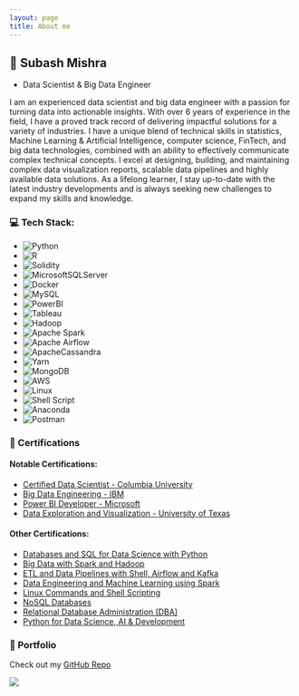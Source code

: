 ```yaml
---
layout: page
title: About me
---
```


## 💫 **Subash Mishra**
- Data Scientist & Big Data Engineer

I am an experienced data scientist and big data engineer with a passion for turning data into actionable insights. With over 6 years of experience in the field, I have a proved track record of delivering impactful solutions for a variety of industries. I have a unique blend of technical skills in statistics, Machine Learning & Artificial Intelligence, computer science, FinTech, and big data technologies, combined with an ability to effectively communicate complex technical concepts. I excel at designing, building, and maintaining complex data visualization reports, scalable data pipelines and highly available data solutions. As a lifelong learner, I stay up-to-date with the latest industry developments and is always seeking new challenges to expand my skills and knowledge.

### 💻 Tech Stack:

- ![Python](https://img.shields.io/badge/python-3670A0?style=for-the-badge&logo=python&logoColor=ffdd54) 
- ![R](https://img.shields.io/badge/r-%23276DC3.svg?style=for-the-badge&logo=r&logoColor=white) 
- ![Solidity](https://img.shields.io/badge/Solidity-%23363636.svg?style=for-the-badge&logo=solidity&logoColor=white)
- ![MicrosoftSQLServer](https://img.shields.io/badge/Microsoft%20SQL%20Sever-CC2927?style=for-the-badge&logo=microsoft%20sql%20server&logoColor=white) 
- ![Docker](https://img.shields.io/badge/docker-%230db7ed.svg?style=for-the-badge&logo=docker&logoColor=white) 
- ![MySQL](https://img.shields.io/badge/MySQL-005C84?style=for-the-badge&logo=mysql&logoColor=white) 
- ![PowerBI](https://img.shields.io/badge/PowerBI-F2C811?style=for-the-badge&logo=Power%20BI&logoColor=white) 
- ![Tableau](https://img.shields.io/badge/Tableau-E97627?style=for-the-badge&logo=Tableau&logoColor=white)
- ![Hadoop](https://img.shields.io/badge/apache-%23D42029.svg?style=for-the-badge&logo=apache&logoColor=white)
- ![Apache Spark](https://img.shields.io/badge/Apache_Spark-FFFFFF?style=for-the-badge&logo=apachespark&logoColor=#E35A16)
- ![Apache Airflow](https://img.shields.io/badge/Apache%20Airflow-017CEE?style=for-the-badge&logo=Apache%20Airflow&logoColor=white)  
- ![ApacheCassandra](https://img.shields.io/badge/cassandra-%231287B1.svg?style=for-the-badge&logo=apache-cassandra&logoColor=white) 
- ![Yarn](https://img.shields.io/badge/yarn-%232C8EBB.svg?style=for-the-badge&logo=yarn&logoColor=white)
- ![MongoDB](https://img.shields.io/badge/MongoDB-%234ea94b.svg?style=for-the-badge&logo=mongodb&logoColor=white)
- ![AWS](https://img.shields.io/badge/AWS-%23FF9900.svg?style=for-the-badge&logo=amazon-aws&logoColor=white)
- ![Linux](https://img.shields.io/badge/Linux-FCC624?style=for-the-badge&logo=linux&logoColor=black)
- ![Shell Script](https://img.shields.io/badge/shell_script-%23121011.svg?style=for-the-badge&logo=gnu-bash&logoColor=white) 
- ![Anaconda](https://img.shields.io/badge/Anaconda-%2344A833.svg?style=for-the-badge&logo=anaconda&logoColor=white) 
- ![Postman](https://img.shields.io/badge/Postman-FF6C37?style=for-the-badge&logo=Postman&logoColor=white)  



### 📂 Certifications
#### Notable Certifications: 
- [Certified Data Scientist - Columbia University](https://drive.google.com/file/d/1mZSXJ9trM5sAWCU9dxItWPESuwLPyslY/view?usp=sharing)
- [Big Data Engineering - IBM](https://www.coursera.org/account/accomplishments/specialization/certificate/8DPBUHKF8LPW)
- [Power BI Developer - Microsoft](https://www.credly.com/badges/a078f512-cdb1-450f-ad16-029b2de3192f/public_url)
- [Data Exploration and Visualization - University of Texas](https://courses.edx.org/certificates/b810a37f46144a92bf1b2e1df8937622)

#### Other Certifications: 
- [Databases and SQL for Data Science with Python](https://www.coursera.org/account/accomplishments/certificate/PJ48ZJYZDFDH)
- [Big Data with Spark and Hadoop](https://www.coursera.org/account/accomplishments/certificate/JK2ZSKPGC5HF)
- [ETL and Data Pipelines with Shell, Airflow and Kafka](https://www.coursera.org/account/accomplishments/certificate/2H6RLTJMTUYH)
- [Data Engineering and Machine Learning using Spark](https://www.coursera.org/account/accomplishments/certificate/NNJWDEECT4QC)
- [Linux Commands and Shell Scripting](https://www.coursera.org/account/accomplishments/certificate/YVC7KK9E58MS)
- [NoSQL Databases](https://www.coursera.org/account/accomplishments/certificate/HJS5SJHQUZKP)
- [Relational Database Administration (DBA)](https://www.coursera.org/account/accomplishments/certificate/NZFA5CBFYXCR)
- [Python for Data Science, AI & Development](https://www.coursera.org/account/accomplishments/certificate/A3BRTB73DG4U)

### 📔 Portfolio

Check out my [GitHub Repo](https://github.com/MishraSubash)



[![](https://visitcount.itsvg.in/api?id=MishraSubash&icon=5&color=0)](https://visitcount.itsvg.in)
